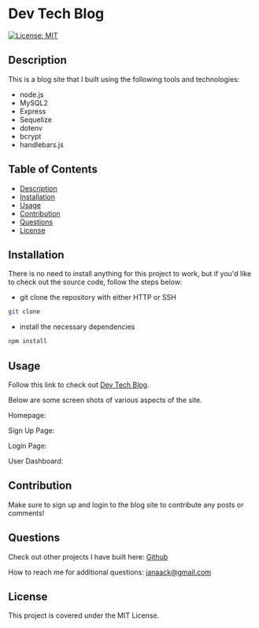 # Dev Tech Blog

  [![License: MIT](https://img.shields.io/badge/License-MIT-yellow.svg)](https://opensource.org/licenses/MIT)

  ## Description
  This is a blog site that I built using the following tools and technologies:
  - node.js
  - MySQL2
  - Express 
  - Sequelize
  - dotenv
  - bcrypt
  - handlebars.js

  ## Table of Contents
  - [Description](#Description)
  - [Installation](#Installation)
  - [Usage](#Usage)
  - [Contribution](#Contribution)
  - [Questions](#Questions)
  - [License](#License)

  ##
  
  ## Installation
  There is no need to install anything for this project to work, but if you'd like to check out the source code, follow the steps below:

  - git clone the repository with either HTTP or SSH
  ```bash
  git clone
  ```
  - install the necessary dependencies
  ```bash
  npm install
  ```

  ## Usage
  Follow this link to check out [Dev Tech Blog](https://dev-tech-blog-ianaack.herokuapp.com/).

  Below are some screen shots of various aspects of the site.

  Homepage:

  Sign Up Page:

  Login Page:

  User Dashboard:

  ## Contribution
  Make sure to sign up and login to the blog site to contribute any posts or comments!

  ## Questions
  Check out other projects I have built here: 
  [Github](https://github.com/ianaack)

  How to reach me for additional questions: ianaack@gmail.com

  ## License
  This project is covered under the MIT License.
